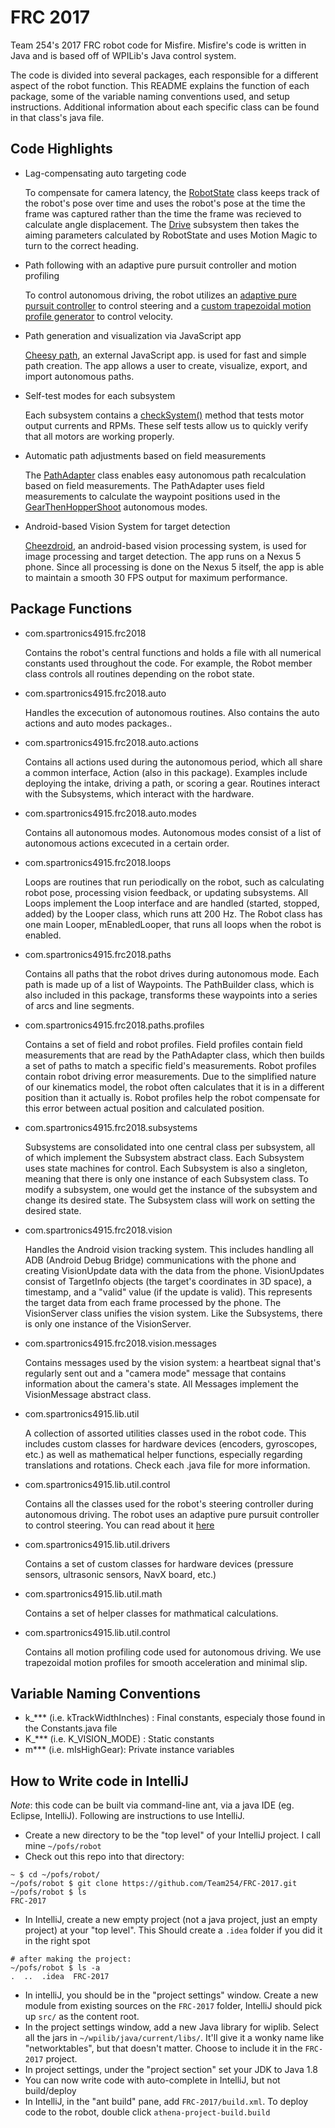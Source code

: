# FRC 2017
Team 254's 2017 FRC robot code for Misfire. Misfire's code is written in Java and is based off of WPILib's Java control system.

The code is divided into several packages, each responsible for a different aspect of the robot function. This README explains the function of each package, some of the variable naming conventions used, and setup instructions. Additional information about each specific class can be found in that class's java file.

## Code Highlights
- Lag-compensating auto targeting code

	To compensate for camera latency, the [RobotState](src/com/team254/frc2017/RobotState.java) class keeps track of the robot's pose over time and uses the robot's pose at the time the frame was captured rather than the time the frame was recieved to calculate angle displacement.  The [Drive](src/com/team254/frc2017/subsystems/Drive.java) subsystem then takes the aiming parameters calculated by RobotState and uses Motion Magic to turn to the correct heading.   

- Path following with an adaptive pure pursuit controller and motion profiling

	To control autonomous driving, the robot utilizes an [adaptive pure pursuit controller](src/com/team254/lib/util/control/AdaptivePurePursuitController.java) to control steering and a [custom trapezoidal motion profile generator](src/com/team254/lib/util/motion) to control velocity.  

- Path generation and visualization via JavaScript app

	[Cheesy path](cheesy_path), an external JavaScript app. is used for fast and simple path creation.  The app allows a user to create, visualize, export, and import autonomous paths.

- Self-test modes for each subsystem

	Each subsystem contains a [checkSystem()](src/com/team254/frc2017/subsystems/Drive.java#L742) method that tests motor output currents and RPMs.  These self tests allow us to quickly verify that all motors are working properly.

- Automatic path adjustments based on field measurements

	The [PathAdapter](src/com/team254/frc2017/paths/profiles/PathAdapter.java) class enables easy autonomous path recalculation based on field measurements.  The PathAdapter uses field measurements to calculate the waypoint positions used in the [GearThenHopperShoot](src/com/team254/frc2017/auto/modes/GearThenHopperShootModeRed.java) autonomous modes.

- Android-based Vision System for target detection

	[Cheezdroid](vision_app), an android-based vision processing system, is used for image processing and target detection.  The app runs on a Nexus 5 phone.  Since all processing is done on the Nexus 5 itself, the app is able to maintain a smooth 30 FPS output for maximum performance.

## Package Functions
- com.spartronics4915.frc2018

	Contains the robot's central functions and holds a file with all numerical constants used throughout the code. For example, the Robot member class controls all routines depending on the robot state.

- com.spartronics4915.frc2018.auto

	Handles the excecution of autonomous routines.  Also contains the auto actions and auto modes packages..
	
- com.spartronics4915.frc2018.auto.actions

	Contains all actions used during the autonomous period, which all share a common interface, Action (also in this package). Examples include deploying the intake, driving a path, or scoring a gear. Routines interact with the Subsystems, which interact with the hardware.
	
- com.spartronics4915.frc2018.auto.modes
	
	Contains all autonomous modes. Autonomous modes consist of a list of autonomous actions excecuted in a certain order.
	
- com.spartronics4915.frc2018.loops

	Loops are routines that run periodically on the robot, such as calculating robot pose, processing vision feedback, or updating subsystems. All Loops implement the Loop interface and are handled (started, stopped, added) by the Looper class, which runs att 200 Hz.
	The Robot class has one main Looper, mEnabledLooper, that runs all loops when the robot is enabled.
	
- com.spartronics4915.frc2018.paths

	Contains all paths that the robot drives during autonomous mode.  Each path is made up of a list of Waypoints.  The PathBuilder class, which is also included in this package, transforms these waypoints into a series of arcs and line segments.
	
- com.spartronics4915.frc2018.paths.profiles

	Contains a set of field and robot profiles.  Field profiles contain field measurements that are read by the PathAdapter class, which then builds a set of paths to match a specific field's measurements.  Robot profiles contain robot driving error measurements.  Due to the simplified nature of our kinematics model, the robot often calculates that it is in a different position than it actually is.  Robot profiles help the robot compensate for this error between actual position and calculated position.
	
- com.spartronics4915.frc2018.subsystems
	
	Subsystems are consolidated into one central class per subsystem, all of which implement the Subsystem abstract class. Each Subsystem uses state machines for control.
	Each Subsystem is also a singleton, meaning that there is only one instance of each Subsystem class. To modify a subsystem, one would get the instance of the subsystem and change its desired state. The Subsystem class will work on setting the desired state.
	
- com.spartronics4915.frc2018.vision

	Handles the Android vision tracking system. This includes handling all ADB (Android Debug Bridge) communications with the phone and creating VisionUpdate data with the data from the phone.
	VisionUpdates consist of TargetInfo objects (the target's coordinates in 3D space), a timestamp, and a "valid" value (if the update is valid). This represents the target data from each frame processed by the phone.
	The VisionServer class unifies the vision system. Like the Subsystems, there is only one instance of the VisionServer.

- com.spartronics4915.frc2018.vision.messages

	Contains messages used by the vision system: a heartbeat signal that's regularly sent out and a "camera mode" message that contains information about the camera's state.
	All Messages implement the VisionMessage abstract class.
	
- com.spartronics4915.lib.util

	A collection of assorted utilities classes used in the robot code. This includes custom classes for hardware devices (encoders, gyroscopes, etc.) as well as mathematical helper functions, especially regarding translations and rotations. Check each .java file for more information.
	
- com.spartronics4915.lib.util.control

	Contains all the classes used for the robot's steering controller during autonomous driving.  The robot uses an adaptive pure pursuit controller to control steering.  You can read about it [here](https://www.mathworks.com/help/robotics/ug/pure-pursuit-controller.html)
	
- com.spartronics4915.lib.util.drivers

	Contains a set of custom classes for hardware devices (pressure sensors, ultrasonic sensors, NavX board, etc.)

- com.spartronics4915.lib.util.math

	Contains a set of helper classes for mathmatical calculations.

- com.spartronics4915.lib.util.control

	Contains all motion profiling code used for autonomous driving.  We use trapezoidal motion profiles for smooth acceleration and minimal slip.
	
	
## Variable Naming Conventions

- k_*** (i.e. kTrackWidthInches)    : Final constants, especialy those found in the Constants.java file
- K_*** (i.e. K_VISION_MODE)    : Static constants
- m***  (i.e. mIsHighGear): Private instance variables

## How to Write code in IntelliJ

*Note*: this code can be built via command-line ant, via a java IDE (eg. Eclipse, IntelliJ).  Following are
instructions to use IntelliJ.

- Create a new directory to be the "top level" of your IntelliJ project. I call mine `~/pofs/robot`
- Check out this repo into that directory:
```
~ $ cd ~/pofs/robot/
~/pofs/robot $ git clone https://github.com/Team254/FRC-2017.git
~/pofs/robot $ ls
FRC-2017
```
- In IntelliJ, create a new empty project (not a java project, just an empty project) at your "top level". This Should create a `.idea` folder if you did it in the right spot
```
# after making the project:
~/pofs/robot $ ls -a
.  ..  .idea  FRC-2017
```
- In intelliJ, you should be in the "project settings" window. Create a new module from existing sources on the `FRC-2017` folder, IntelliJ should pick up `src/` as the content root.
- In the project settings window, add a new Java library for wiplib. Select all the jars in `~/wpilib/java/current/libs/`. It'll give it a wonky name like "networktables", but that doesn't matter. Choose to include it in the `FRC-2017` project.
- In project settings, under the "project section" set your JDK to Java 1.8
- You can now write code with auto-complete in IntelliJ, but not build/deploy
- In IntelliJ, in the "ant build" pane, add `FRC-2017/build.xml`. To deploy code to the robot, double click `athena-project-build.build`

